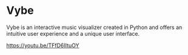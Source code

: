 # Vybe
Vybe is an interactive music visualizer created in Python and offers an intuitive user experience and a unique user interface.

https://youtu.be/TFfD6IItuOY
